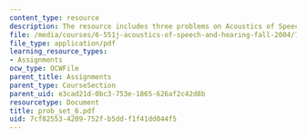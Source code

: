 ```yaml
---
content_type: resource
description: The resource includes three problems on Acoustics of Speech and Hearing.
file: /media/courses/6-551j-acoustics-of-speech-and-hearing-fall-2004/7cf825534209752fb5ddf1f41dd044f5_prob_set_6.pdf
file_type: application/pdf
learning_resource_types:
- Assignments
ocw_type: OCWFile
parent_title: Assignments
parent_type: CourseSection
parent_uid: e3cad21d-0bc3-753e-1865-626af2c42d8b
resourcetype: Document
title: prob_set_6.pdf
uid: 7cf82553-4209-752f-b5dd-f1f41dd044f5
---
```

